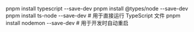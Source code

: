 pnpm install typescript --save-dev
pnpm install @types/node --save-dev
pnpm install ts-node --save-dev  # 用于直接运行 TypeScript 文件
pnpm install nodemon --save-dev  # 用于开发时自动重启